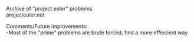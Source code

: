 Archive of "project euler" problems <br>
projecteuler.net<br>

Comments/Future improvements:<br>
  -Most of the "prime" problems are brute forced, find a more effiecient way<br>
